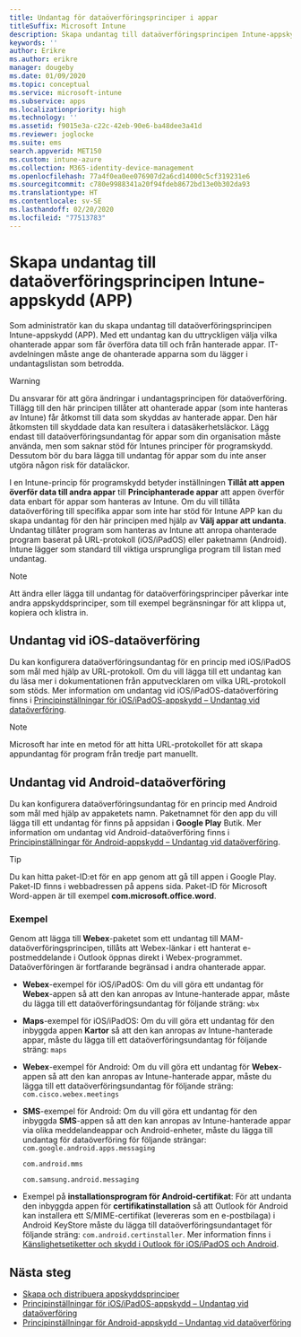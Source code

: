 ```yaml
---
title: Undantag för dataöverföringsprinciper i appar
titleSuffix: Microsoft Intune
description: Skapa undantag till dataöverföringsprincipen Intune-appskydd (APP).
keywords: ''
author: Erikre
ms.author: erikre
manager: dougeby
ms.date: 01/09/2020
ms.topic: conceptual
ms.service: microsoft-intune
ms.subservice: apps
ms.localizationpriority: high
ms.technology: ''
ms.assetid: f9015e3a-c22c-42eb-90e6-ba48dee3a41d
ms.reviewer: joglocke
ms.suite: ems
search.appverid: MET150
ms.custom: intune-azure
ms.collection: M365-identity-device-management
ms.openlocfilehash: 77a4f0ea0ee076907d2a6cd14000c5cf319231e6
ms.sourcegitcommit: c780e9988341a20f94fdeb8672bd13e0b302da93
ms.translationtype: HT
ms.contentlocale: sv-SE
ms.lasthandoff: 02/20/2020
ms.locfileid: "77513783"
---
```

# <a name="how-to-create-exceptions-to-the-intune-app-protection-policy-app-data-transfer-policy"></a>Skapa undantag till dataöverföringsprincipen Intune-appskydd (APP)

Som administratör kan du skapa undantag till dataöverföringsprincipen Intune-appskydd (APP). Med ett undantag kan du uttryckligen välja vilka ohanterade appar som får överföra data till och från hanterade appar. IT-avdelningen måste ange de ohanterade apparna som du lägger i undantagslistan som betrodda. 

>[!WARNING] 
> Du ansvarar för att göra ändringar i undantagsprincipen för dataöverföring. Tillägg till den här principen tillåter att ohanterade appar (som inte hanteras av Intune) får åtkomst till data som skyddas av hanterade appar. Den här åtkomsten till skyddade data kan resultera i datasäkerhetsläckor. Lägg endast till dataöverföringsundantag för appar som din organisation måste använda, men som saknar stöd för Intunes principer för programskydd. Dessutom bör du bara lägga till undantag för appar som du inte anser utgöra någon risk för dataläckor.

I en Intune-princip för programskydd betyder inställningen **Tillåt att appen överför data till andra appar** till **Principhanterade appar** att appen överför data enbart för appar som hanteras av Intune. Om du vill tillåta dataöverföring till specifika appar som inte har stöd för Intune APP kan du skapa undantag för den här principen med hjälp av **Välj appar att undanta**. Undantag tillåter program som hanteras av Intune att anropa ohanterade program baserat på URL-protokoll (iOS/iPadOS) eller paketnamn (Android). Intune lägger som standard till viktiga ursprungliga program till listan med undantag. 

> [!NOTE]
> Att ändra eller lägga till undantag för dataöverföringsprinciper påverkar inte andra appskyddsprinciper, som till exempel begränsningar för att klippa ut, kopiera och klistra in. 

## <a name="ios-data-transfer-exceptions"></a>Undantag vid iOS-dataöverföring
Du kan konfigurera dataöverföringsundantag för en princip med iOS/iPadOS som mål med hjälp av URL-protokoll. Om du vill lägga till ett undantag kan du läsa mer i dokumentationen från apputvecklaren om vilka URL-protokoll som stöds. Mer information om undantag vid iOS/iPadOS-dataöverföring finns i [Principinställningar för iOS/iPadOS-appskydd – Undantag vid dataöverföring](app-protection-policy-settings-ios.md#data-transfer-exemptions).

> [!NOTE]
> Microsoft har inte en metod för att hitta URL-protokollet för att skapa appundantag för program från tredje part manuellt. 

## <a name="android-data-transfer-exceptions"></a>Undantag vid Android-dataöverföring
Du kan konfigurera dataöverföringsundantag för en princip med Android som mål med hjälp av appaketets namn. Paketnamnet för den app du vill lägga till ett undantag för finns på appsidan i **Google Play** Butik. Mer information om undantag vid Android-dataöverföring finns i [Principinställningar för Android-appskydd – Undantag vid dataöverföring](app-protection-policy-settings-android.md#data-transfer-exemptions).


>[!TIP]
> Du kan hitta paket-ID:et för en app genom att gå till appen i Google Play. Paket-ID finns i webbadressen på appens sida. Paket-ID för Microsoft Word-appen är till exempel **com.microsoft.office.word**.

### <a name="example"></a>Exempel
Genom att lägga till **Webex**-paketet som ett undantag till MAM-dataöverföringsprincipen, tillåts att Webex-länkar i ett hanterat e-postmeddelande i Outlook öppnas direkt i Webex-programmet. Dataöverföringen är fortfarande begränsad i andra ohanterade appar.

- **Webex**-exempel för iOS/iPadOS:   Om du vill göra ett undantag för **Webex**-appen så att den kan anropas av Intune-hanterade appar, måste du lägga till ett dataöverföringsundantag för följande sträng: <code>wbx</code>
    
- **Maps**-exempel för iOS/iPadOS:   Om du vill göra ett undantag för den inbyggda appen **Kartor** så att den kan anropas av Intune-hanterade appar, måste du lägga till ett dataöverföringsundantag för följande sträng: <code>maps</code>

- **Webex**-exempel för Android:   Om du vill göra ett undantag för **Webex**-appen så att den kan anropas av Intune-hanterade appar, måste du lägga till ett dataöverföringsundantag för följande sträng: <code>com.cisco.webex.meetings</code>
    
- **SMS**-exempel för Android:   Om du vill göra ett undantag för den inbyggda **SMS**-appen så att den kan anropas av Intune-hanterade appar via olika meddelandeappar och Android-enheter, måste du lägga till undantag för dataöverföring för följande strängar: 
    <code>com.google.android.apps.messaging</code>
    
    <code>com.android.mms</code>
    
    <code>com.samsung.android.messaging</code>

- Exempel på **installationsprogram för Android-certifikat**: För att undanta den inbyggda appen för **certifikatinstallation** så att Outlook för Android kan installera ett S/MIME-certifikat (levereras som en e-postbilaga) i Android KeyStore måste du lägga till dataöverföringsundantaget för följande sträng: <code>com.android.certinstaller</code>. Mer information finns i [Känslighetsetiketter och skydd i Outlook för iOS/iPadOS och Android](https://docs.microsoft.com/exchange/clients-and-mobile-in-exchange-online/outlook-for-ios-and-android/sensitive-labeling-and-protection-outlook-for-ios-android).

## <a name="next-steps"></a>Nästa steg

- [Skapa och distribuera appskyddsprinciper](app-protection-policies.md)
- [Principinställningar för iOS/iPadOS-appskydd – Undantag vid dataöverföring](app-protection-policy-settings-ios.md#data-transfer-exemptions)
- [Principinställningar för Android-appskydd – Undantag vid dataöverföring](app-protection-policy-settings-android.md#data-transfer-exemptions)
